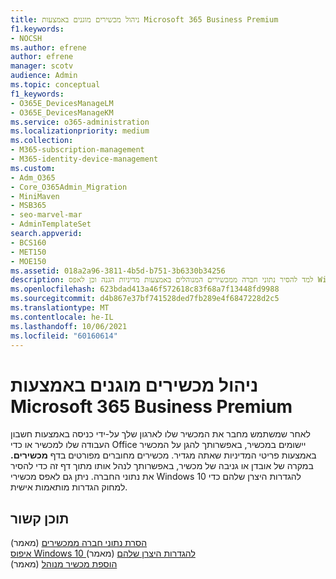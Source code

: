 ```yaml
---
title: ניהול מכשירים מוגנים באמצעות Microsoft 365 Business Premium
f1.keywords:
- NOCSH
ms.author: efrene
author: efrene
manager: scotv
audience: Admin
ms.topic: conceptual
f1_keywords:
- O365E_DevicesManageLM
- O365E_DevicesManageKM
ms.service: o365-administration
ms.localizationpriority: medium
ms.collection:
- M365-subscription-management
- M365-identity-device-management
ms.custom:
- Adm_O365
- Core_O365Admin_Migration
- MiniMaven
- MSB365
- seo-marvel-mar
- AdminTemplateSet
search.appverid:
- BCS160
- MET150
- MOE150
ms.assetid: 018a2a96-3811-4b5d-b751-3b6330b34256
description: למד להסיר נתוני חברה ממכשירים המנוהלים באמצעות מדיניות הגנה וכן לאפס Windows 10 התקנים להגדרות היצרן שלהם.
ms.openlocfilehash: 623bdad413a46f572618c83f68a7f13448fd9988
ms.sourcegitcommit: d4b867e37bf741528ded7fb289e4f6847228d2c5
ms.translationtype: MT
ms.contentlocale: he-IL
ms.lasthandoff: 10/06/2021
ms.locfileid: "60160614"
---
```

# <a name="manage-protected-devices-with-microsoft-365-business-premium"></a>ניהול מכשירים מוגנים באמצעות Microsoft 365 Business Premium

לאחר שמשתמש מחבר את המכשיר שלו לארגון שלך על-ידי כניסה באמצעות חשבון העבודה שלו למכשיר או כדי Office יישומים במכשיר, באפשרותך להגן על המכשיר באמצעות פריטי המדיניות שאתה מגדיר. מכשירים מחוברים מפורטים בדף **מכשירים.** במקרה של אובדן או גניבה של מכשיר, באפשרותך לנהל אותו מתוך דף זה כדי להסיר את נתוני החברה. ניתן גם לאפס מכשירי Windows 10 להגדרות היצרן שלהם כדי למחוק הגדרות מותאמות אישית. 

## <a name="related-content"></a>תוכן קשור
  
[הסרת נתוני חברה ממכשירים](remove-company-data.md) (מאמר)\
[איפוס Windows 10 להגדרות היצרן שלהם](reset-devices-to-factory-settings.md) (מאמר)\
[הוספת מכשיר מנוהל](./app-protection-settings-for-android-and-ios.md) (מאמר)
